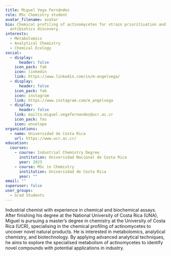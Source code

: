 ```yaml
---
title: Miguel Vega Fernández
role: MSc Chemistry student
avatar_filename: avatar
bio: Chemical profiling of actinomycetes for strain prioritisation and
  antibiotics discovery.
interests:
  - Metabolomics
  - Analytical Chemistry
  - Chemical Ecology
social:
  - display:
      header: false
    icon_pack: fab
    icon: linkedin
    link: https://www.linkedin.com/in/m-angelvega/
  - display:
      header: false
    icon_pack: fab
    icon: instagram
    link: https://www.instagram.com/m_angelvega
  - display:
      header: false
    link: mailto:miguel.vegafernandez@ucr.ac.cr
    icon_pack: fas
    icon: envelope
organizations:
  - name: Universidad de Costa Rica
    url: https://www.ucr.ac.cr/
education:
  courses:
    - course: Industrial Chemistry Degree
      institution: Universidad Nacional de Costa Rica
      year: 2023
    - course: MSc in Chemistry
      institution: Universidad de Costa Rica
      year: ""
email: ""
superuser: false
user_groups:
  - Grad Students
---
```

Industrial chemist with experience in chemical and biochemical assays. After finishing his degree at the National University of Costa Rica (UNA), Miguel is pursuing a master’s degree in chemistry at the University of Costa Rica (UCR), specialising in the chemical profiling of actinomycetes to uncover novel natural products. He is interested in metabolomics, analytical chemistry, and biotechnology. By applying advanced analytical techniques, he aims to explore the specialised metabolism of actinomycetes to identify novel compounds with potential applications in industry.
